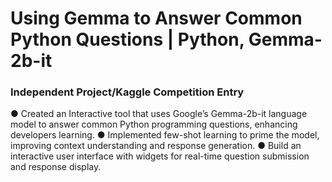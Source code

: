 # Using Gemma to Answer Common Python Questions | Python, Gemma-2b-it
### Independent Project/Kaggle Competition Entry

● Created an Interactive tool that uses Google’s Gemma-2b-it language model to answer common
Python programming questions, enhancing developers learning. 
● Implemented few-shot learning to prime the model, improving context understanding and response
generation. 
● Build an interactive user interface with widgets for real-time question submission and response display. 
